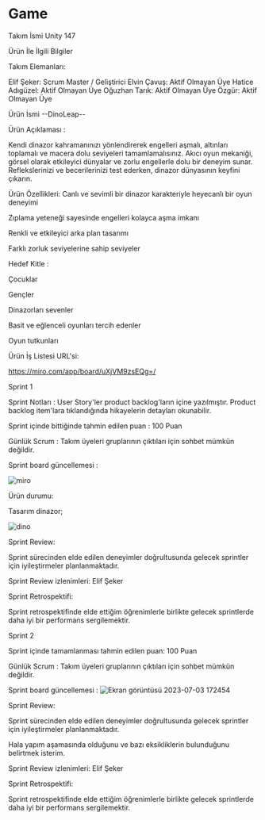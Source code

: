 # Game

Takım İsmi Unity 147

Ürün İle İlgili Bilgiler

Takım Elemanları: 

Elif Şeker: Scrum Master / Geliştirici 
Elvin Çavuş: Aktif Olmayan Üye
Hatice Adıgüzel: Aktif Olmayan Üye
Oğuzhan Tarık: Aktif Olmayan Üye 
Özgür: Aktif Olmayan Üye

Ürün İsmi --DinoLeap--

Ürün Açıklaması :


Kendi dinazor kahramanınızı yönlendirerek engelleri aşmalı, altınları toplamalı ve macera dolu seviyeleri tamamlamalısınız. Akıcı oyun mekaniği, görsel olarak etkileyici dünyalar ve zorlu engellerle dolu bir deneyim sunar. Reflekslerinizi ve becerilerinizi test ederken, dinazor dünyasının keyfini çıkarın.




Ürün Özellikleri:
Canlı ve sevimli bir dinazor karakteriyle heyecanlı bir oyun deneyimi

Zıplama yeteneği sayesinde engelleri kolayca aşma imkanı

Renkli ve etkileyici arka plan tasarımı

Farklı zorluk seviyelerine sahip seviyeler



Hedef Kitle :

Çocuklar

Gençler

Dinazorları sevenler

Basit ve eğlenceli oyunları tercih edenler

Oyun tutkunları




Ürün İş Listesi URL'si:


https://miro.com/app/board/uXjVM9zsEQg=/



Sprint 1


Sprint Notları : User Story'ler product backlog'ların içine yazılmıştır. Product backlog item'lara tıklandığında hikayelerin detayları okunabilir.

Sprint içinde bittiğinde tahmin edilen puan : 100 Puan


Günlük Scrum : Takım üyeleri gruplarının çıktıları için sohbet mümkün değildir.

Sprint board güncellemesi :


![miro](https://github.com/ElifSeker1/Game/assets/115024169/307e6a6f-977c-495a-81e5-66a02079737f)



Ürün durumu: 

Tasarım dinazor;

![dino](https://github.com/ElifSeker1/Game/assets/115024169/219629dd-b14b-4439-bc7f-56fd0c840370)

Sprint Review:  

 Sprint sürecinden elde edilen deneyimler doğrultusunda gelecek sprintler için iyileştirmeler planlanmaktadır. 
 
 Sprint Review izlenimleri: Elif Şeker
 
 
 
 Sprint Retrospektifi:
 
 Sprint retrospektifinde elde ettiğim öğrenimlerle birlikte gelecek sprintlerde daha iyi bir performans sergilemektir.
















Sprint 2




Sprint içinde tamamlanması tahmin edilen puan: 100 Puan

Günlük Scrum : Takım üyeleri gruplarının çıktıları için sohbet mümkün değildir.



Sprint board güncellemesi :
![Ekran görüntüsü 2023-07-03 172454](https://github.com/ElifSeker1/Game/assets/115024169/a0e642b3-fc1b-45a8-8337-91a020ed9199)


Sprint Review:  

 Sprint sürecinden elde edilen deneyimler doğrultusunda gelecek sprintler için iyileştirmeler planlanmaktadır. 


 
 Hala yapım aşamasında olduğunu ve bazı eksikliklerin bulunduğunu belirtmek isterim.
 
 Sprint Review izlenimleri: Elif Şeker


 Sprint Retrospektifi:
 
 Sprint retrospektifinde elde ettiğim öğrenimlerle birlikte gelecek sprintlerde daha iyi bir performans sergilemektir.






